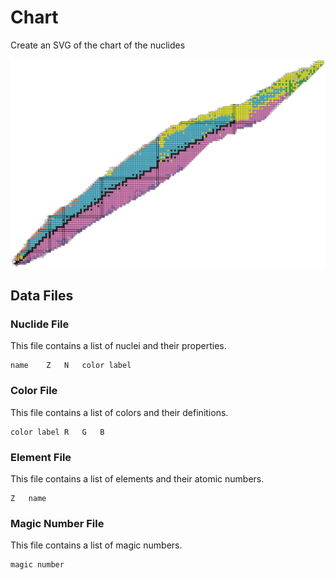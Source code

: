 # Chart
Create an SVG of the chart of the nuclides

![An Example Image](example.svg)

## Data Files

### Nuclide File
This file contains a list of nuclei and their properties.
```
name	Z	N	color label
```

### Color File
This file contains a list of colors and their definitions.
```
color label	R	G	B
```

### Element File
This file contains a list of elements and their atomic numbers.
```
Z	name
```

### Magic Number File
This file contains a list of magic numbers.
```
magic number
```
